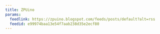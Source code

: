 ```yaml
---
title: ZPUino
params:
  feedlink: https://zpuino.blogspot.com/feeds/posts/default?alt=rss
  feedid: e99974baa13e54f7aab238d35e2ecf80
---
```

